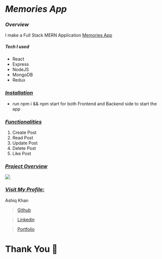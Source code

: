 # **_Memories App_**

### _<b>Overview</b>_

I make a Full Stack MERN Application  <a href="https://ashiq-memories-app.netlify.app/" target="_blank">Memories App</a>

<div style='page-break-after: always'></div>

##### Tech I used

- React
- Express
- NodeJS
- MongoDB
- Redux

<div style='page-break-after: always'></div>

### _<u>Installation</u>_

- run npm i && npm start for both Frontend and Backend side to start the app

<div style='page-break-after: always'></div>

<!-- ### _<u>Pages Build</u>_

Home Page(Responsive)
Sign In, Sign Up page,
Product page, Search page, Cart & Chekout Page

<div style='page-break-after: always'></div> -->

### _<u>Functionalities</u>_

1. Create Post
2. Read Post
3. Update Post
4. Delete Post
5. Like Post

<div style='page-break-after: always'></div>

### _<u>Project Overview</u>_

<img src='https://camo.githubusercontent.com/204be81e6882263793a916226f5e9b396b676a1cd9567140f6cbe571f1dd2125/68747470733a2f2f692e6962622e636f2f5a385930434a762f53637265656e73686f742d323032302d31302d33302d61742d31312d31302d30342e706e67' />


<div style='page-break-after: always'></div>

### _<u>Visit My Profile:</u>_

Ashiq Khan

> <a href="https://github.com/ashiq352" target="_blank">Github</a>

> <a href="https://www.linkedin.com/in/ashiq-khan-412709222" target="_blank">Linkedin</a>

>[Portfolio](https://new-portfolio-myseyso3g-ashiq352.vercel.app/#//)


<!-- 
### _<u>You can read more about our project on our blog : </u>_

> <a href="" target="_blank"></a> -->

# Thank You :sparkling_heart:
